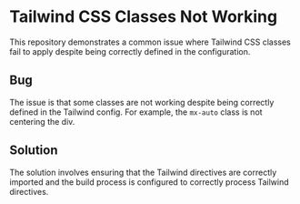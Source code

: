 # Tailwind CSS Classes Not Working

This repository demonstrates a common issue where Tailwind CSS classes fail to apply despite being correctly defined in the configuration.

## Bug

The issue is that some classes are not working despite being correctly defined in the Tailwind config. For example, the `mx-auto` class is not centering the div. 

## Solution

The solution involves ensuring that the Tailwind directives are correctly imported and the build process is configured to correctly process Tailwind directives.
